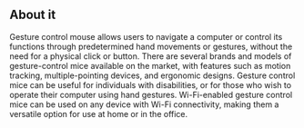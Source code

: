 ## About it ##
Gesture control mouse allows users to navigate a computer or control its functions through predetermined hand movements or gestures, without the need for a physical click or button. 
There are several brands and models of gesture-control mice available on the market, with features such as motion tracking, multiple-pointing devices, and ergonomic designs. 
Gesture control mice can be useful for individuals with disabilities, or for those who wish to operate their computer using hand gestures. 
Wi-Fi-enabled gesture control mice can be used on any device with Wi-Fi connectivity, making them a versatile option for use at home or in the office.


